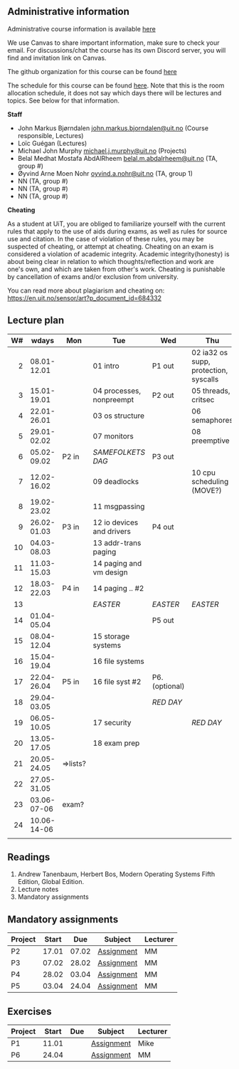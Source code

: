 ## Administrative information

Administrative course information is available [here](https://en.uit.no/utdanning/emner/emne?p_document_id=822456)

We use Canvas to share important information, make sure to check your email. For discussions/chat the course has its own Discord server, you will find and invitation link on Canvas.

The github organization for this course can be found [here](https://github.com/uit-inf-2201-s24)

The schedule for this course can be found [here](https://timeplan.uit.no/emne_timeplan.php?sem=24v&module[]=INF-2201-1#week-52). Note that this is the room allocation schedule, it does not say which days there will be lectures and topics. See below for that information.

**Staff**

* John Markus Bjørndalen <john.markus.bjorndalen@uit.no> (Course responsible, Lectures)
* Loïc Guégan (Lectures)
* Michael John Murphy <michael.j.murphy@uit.no> (Projects)
* Belal Medhat Mostafa AbdAlRheem <belal.m.abdalrheem@uit.no> (TA, group #)
* Øyvind Arne Moen Nohr <oyvind.a.nohr@uit.no> (TA, group 1)
* NN (TA, group #)
* NN (TA, group #)
* NN (TA, group #)

**Cheating**

As a student at UiT, you are obliged to familiarize yourself with the current rules that apply to the use of aids during exams, as well as rules for source use and citation. In the case of violation of these rules, you may be suspected of cheating, or attempt at cheating. Cheating on an exam is considered a violation of academic integrity. Academic integrity(honesty) is about being clear in relation to which thoughts/reflection and work are one's own, and which are taken from other's work. Cheating is punishable by cancellation of exams and/or exclusion from university.

You can read more about plagiarism and cheating on: https://en.uit.no/sensor/art?p_document_id=684332

## Lecture plan

| W# | wdays       | Mon      | Tue                       | Wed            | Thu                                   | Fr              |
|---:|-------------|----------|---------------------------|----------------|---------------------------------------|-----------------|
|  2 | 08.01-12.01 |          | 01 intro                  | P1 out         | 02 ia32 os supp, protection, syscalls |                 |
|  3 | 15.01-19.01 |          | 04 processes, nonpreempt  | P2 out         | 05 threads, critsec                   |                 |
|  4 | 22.01-26.01 |          | 03 os structure           |                | 06 semaphores                         |                 |
|  5 | 29.01-02.02 |          | 07 monitors               |                | 08 preemptive                         |                 |
|  6 | 05.02-09.02 | P2 in    | *SAMEFOLKETS DAG*         | P3 out         |                                       |                 |
|  7 | 12.02-16.02 |          | 09 deadlocks              |                | 10 cpu scheduling  (MOVE?)            |                 |
|  8 | 19.02-23.02 |          | 11 msgpassing             |                |                                       |                 |
|  9 | 26.02-01.03 | P3 in    | 12 io devices and drivers | P4 out         |                                       |                 |
| 10 | 04.03-08.03 |          | 13 addr-trans paging      |                |                                       |                 |
| 11 | 11.03-15.03 |          | 14 paging and vm design   |                |                                       |                 |
| 12 | 18.03-22.03 | P4 in    | 14 paging .. #2           |                |                                       |                 |
| 13 |             |          | *EASTER*                  | *EASTER*       | *EASTER*                              |                 |
| 14 | 01.04-05.04 |          |                           | P5 out         |                                       |                 |
| 15 | 08.04-12.04 |          | 15 storage systems        |                |                                       |                 |
| 16 | 15.04-19.04 |          | 16 file systems           |                |                                       |                 |
| 17 | 22.04-26.04 | P5 in    | 16 file syst #2           | P6. (optional) |                                       |                 |
| 18 | 29.04-03.05 |          |                           | *RED DAY*      |                                       |                 |
| 19 | 06.05-10.05 |          | 17 security               |                | *RED DAY*                             |                 |
| 20 | 13.05-17.05 |          | 18 exam prep              |                |                                       |                 |
| 21 | 20.05-24.05 | =>lists? |                           |                |                                       |                 |
| 22 | 27.05-31.05 |          |                           |                |                                       |                 |
| 23 | 03.06-07-06 | exam?    |                           |                |                                       |                 |
| 24 | 10.06-14-06 |          |                           |                |                                       | End of semester |
|    |             |          |                           |                |                                       |                 |

## Readings

1. Andrew Tanenbaum, Herbert Bos, Modern Operating Systems Fifth Edition, Global Edition.
2. Lecture notes
3. Mandatory assignments

## Mandatory assignments

| Project | Start | Due   | Subject           | Lecturer |
|---------|-------|-------|-------------------|----------|
| P2      | 17.01 | 07.02 | [Assignment](URL) | MM       |
| P3      | 07.02 | 28.02 | [Assignment](URL) | MM       |
| P4      | 28.02 | 03.04 | [Assignment](URL) | MM       |
| P5      | 03.04 | 24.04 | [Assignment](URL) | MM       |

## Exercises

| Project | Start | Due | Subject           | Lecturer |
|---------|-------|-----|-------------------|----------|
| P1      | 11.01 |     | [Assignment](URL) | Mike     |
| P6      | 24.04 |     | [Assignment](URL) | MM       |
